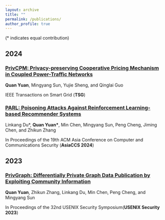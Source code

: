 ```yaml
---
layout: archive
title: ""
permalink: /publications/
author_profile: true
---
```


<!--
## 2024
### [CP: AAA BBB CCC DDD EEE](https://yq121.github.io/publications/)
<b>AAA BBB</b>, CCC DD, EEE FF

IEEE Transactions on SSS (<b>TT</b>)

## 2023
### [PV: AAA BBB CCC DDD EEE](https://yq121.github.io/publications/)
<b>AAA BBB*</b>, CCC DD*, EEE FF

In Proceedings of the UUU (<b>TT 2023</b>)
-->

(* indicates equal contribution)
## 2024
### [PrivCPM: Privacy-preserving Cooperative Pricing Mechanism in Coupled Power-Traffic Networks](https://ieeexplore.ieee.org/document/10540248)
<b>Quan Yuan</b>, Mingyang Sun, Yujie Sheng, and Qinglai Guo

IEEE Transactions on Smart Grid (<b>TSG</b>)


### [PARL: Poisoning Attacks Against Reinforcement Learning-based Recommender Systems](https://dl.acm.org/doi/abs/10.1145/3634737.3637660)
Linkang Du*, <b>Quan Yuan*</b>, Min Chen, Mingyang Sun, Peng Cheng, Jiming Chen, and Zhikun Zhang

In Proceedings of the 19th ACM Asia Conference on Computer and Communications Security (<b>AsiaCCS 2024</b>)


## 2023
### [PrivGraph: Differentially Private Graph Data Publication by Exploiting Community Information](https://www.usenix.org/conference/usenixsecurity23/presentation/yuan-quan)
<b>Quan Yuan</b>, Zhikun Zhang, Linkang Du, Min Chen, Peng Cheng, and Mingyang Sun

In Proceedings of the 32nd USENIX Security Symposium(<b>USENIX Security 2023</b>)

